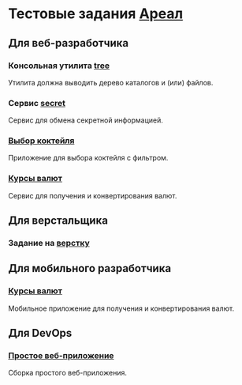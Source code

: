 # Тестовые задания [Ареал](https://arealidea.ru)

## Для веб-разработчика

### Консольная утилита [tree](/tree)
Утилита должна выводить дерево каталогов и (или) файлов.

### Сервис [secret](/secret)
Сервис для обмена секретной информацией.

### [Выбор коктейля](/cocktail)
Приложение для выбора коктейля с фильтром.

### [Курсы валют](/currency-course)
Сервис для получения и конвертирования валют.

## Для верстальщика

### Задание на [верстку](/html)

## Для мобильного разработчика

### [Курсы валют](/currency-course-mobile)
Мобильное приложение для получения и конвертирования валют.

## Для DevOps

### [Простое веб-приложение](/devops_simple_app)
Сборка простого веб-приложения.
